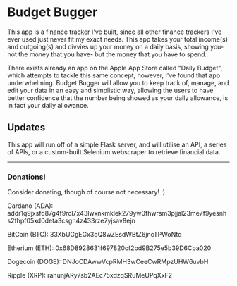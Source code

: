 # Budget Bugger

This app is a finance tracker I've built, since all other finance trackers 
I've ever used just never fit my exact needs.  This app takes your total 
income(s) and outgoing(s) and divvies up your money on a daily basis, 
showing you- not the money that you have- but the money that you have to
spend.

There exists already an app on the Apple App Store called "Daily Budget", 
which attempts to tackle this same concept, however, I've found that app 
underwhelming.  Budget Bugger will allow you to keep track of, manage, and 
edit your data in an easy and simplistic way, allowing the users to have 
better confidence that the number being showed as your daily allowance, is 
in fact your daily allowance.

## Updates

This app will run off of a simple Flask server, and will utilise an API, a 
series of APIs, or a custom-built Selenium webscraper to retrieve financial 
data.

---

### Donations!
Consider donating, though of course not necessary!  :)

Cardano (ADA):
addr1q9jxsfd87g4f9rcl7x43lwxnkmklek279yw0fhwrsm3pjjal23me7f9yesnhs2fhpf05xd0deta3csgn4z433rze7yjsav8ejn


BitCoin (BTC): 
33XbUGgEGx3oQ8wZEsdWBtZ6jncTPWoNtq


Etherium (ETH): 
0x68D8928631f697820cf2bd9B275e5b39D6Cba020


Dogecoin (DOGE):
DNJoCDAwwVcpRMH3wCeeCwRMpzUHW6uvbH


Ripple (XRP):
rahunjARy7sb2AEc75xdzqSRuMeUPqXxF2
